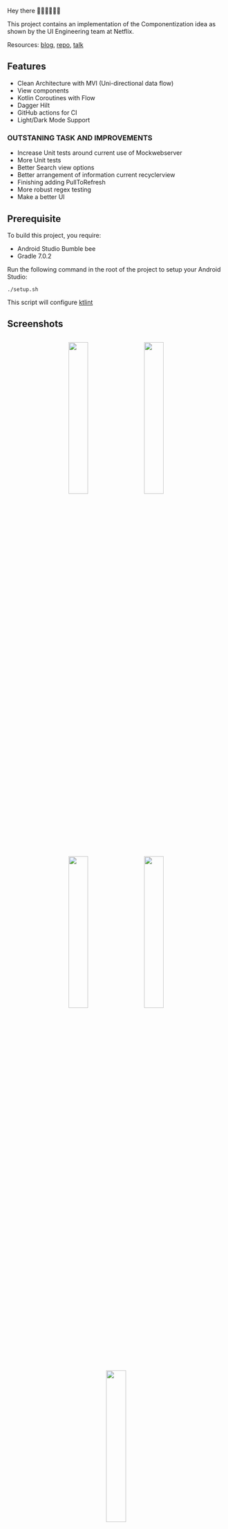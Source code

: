Hey there 👋🏼👋🏼👋🏼

This project contains an implementation of the Componentization idea as shown by the UI Engineering team at Netflix.

Resources: [blog](https://netflixtechblog.com/making-our-android-studio-apps-reactive-with-ui-components-redux-5e37aac3b244), [repo](https://github.com/julianomoraes/componentizationArch), [talk](https://www.droidcon.com/media-detail?video=362740979)

## Features
* Clean Architecture with MVI (Uni-directional data flow)
* View components
* Kotlin Coroutines with Flow
* Dagger Hilt
* GitHub actions for CI
* Light/Dark Mode Support

### OUTSTANING TASK AND IMPROVEMENTS
- Increase Unit tests around current use of Mockwebserver
- More Unit tests
- Better Search view options
- Better arrangement of information current recyclerview
- Finishing adding PullToRefresh
- More robust regex testing
- Make a better UI

## Prerequisite
To build this project, you require:
- Android Studio Bumble bee
- Gradle 7.0.2

Run the following command in the root of the project to setup your Android Studio:
```
./setup.sh
```
This script will configure [ktlint](https://github.com/shyiko/ktlint)

<h2 align="left">Screenshots</h2>
<h4 align="center">
<img src="https://res.cloudinary.com/mathemandy/image/upload/v1626190805/Assesment/1-dark.png" width="30%" vspace="10" hspace="10">
<img src="https://res.cloudinary.com/mathemandy/image/upload/v1626190838/Assesment/2dark.png" width="30%" vspace="10" hspace="10">
<img src="https://res.cloudinary.com/mathemandy/image/upload/v1626190854/Assesment/3dark.png" width="30%" vspace="10" hspace="10">
<img src="https://res.cloudinary.com/mathemandy/image/upload/v1626190849/Assesment/2light.png" width="30%" vspace="10" hspace="10">
<img src="https://res.cloudinary.com/mathemandy/image/upload/v1626190849/Assesment/3Light.png" width="30%" vspace="10" hspace="10"><br>

## Libraries

- [Viewmodel](https://developer.android.com/topic/libraries/architecture/viewmodel) - Presenter for persisting view state across config changes
- [FlowBinding](https://github.com/ReactiveCircus/FlowBinding) - converts traditional view click listeners and call backs to Kotlin flow
- [Room](https://developer.android.com/training/data-storage/room) - Provides abstraction layer over SQLite
- [Retrofit](https://square.github.io/retrofit/) - type safe http client and supports coroutines out of the box.  
- [Moshi](https://github.com/square/moshi) - JSON Parser,used to parse requests on the data layer for Entities and understands Kotlin non-nullable and default parameters
- [okhttp-logging-interceptor](https://github.com/square/okhttp/blob/master/okhttp-logging-interceptor/README.md) - logs HTTP request and response data.
- [kotlinx.coroutines](https://github.com/Kotlin/kotlinx.coroutines) - Library Support for coroutines,provides `runBlocking` coroutine builder used in tests
- [Truth](https://truth.dev/) - Assertions Library,provides readability as far as assertions are concerned
- [MockWebServer](https://github.com/square/okhttp/tree/master/mockwebserver) - web server for testing HTTP clients ,verify requests and responses on the cats api with the retrofit client.
- [Robolectric](http://robolectric.org/) - Unit test on android framework.
- [Espresso](https://developer.android.com/training/testing/espresso) - Test framework to write UI Tests
- [Dagger Hilt](https://dagger.dev/hilt) - handles dependency injection
